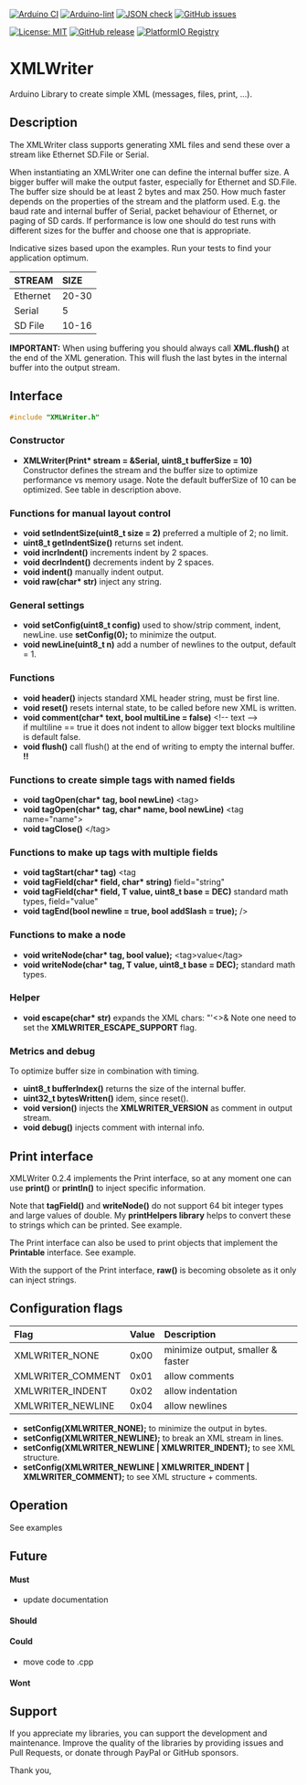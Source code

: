 
[![Arduino CI](https://github.com/RobTillaart/XMLWriter/workflows/Arduino%20CI/badge.svg)](https://github.com/marketplace/actions/arduino_ci)
[![Arduino-lint](https://github.com/RobTillaart/XMLWriter/actions/workflows/arduino-lint.yml/badge.svg)](https://github.com/RobTillaart/XMLWriter/actions/workflows/arduino-lint.yml)
[![JSON check](https://github.com/RobTillaart/XMLWriter/actions/workflows/jsoncheck.yml/badge.svg)](https://github.com/RobTillaart/XMLWriter/actions/workflows/jsoncheck.yml)
[![GitHub issues](https://img.shields.io/github/issues/RobTillaart/XMLWriter.svg)](https://github.com/RobTillaart/XMLWriter/issues)

[![License: MIT](https://img.shields.io/badge/license-MIT-green.svg)](https://github.com/RobTillaart/XMLWriter/blob/master/LICENSE)
[![GitHub release](https://img.shields.io/github/release/RobTillaart/XMLWriter.svg?maxAge=3600)](https://github.com/RobTillaart/XMLWriter/releases)
[![PlatformIO Registry](https://badges.registry.platformio.org/packages/robtillaart/library/XMLWriter.svg)](https://registry.platformio.org/libraries/robtillaart/XMLWriter)


# XMLWriter

Arduino Library to create simple XML (messages, files, print, ...).


## Description

The XMLWriter class supports generating XML files and send these over a stream
like Ethernet SD.File or Serial.

When instantiating an XMLWriter one can define the internal buffer size.
A bigger buffer will make the output faster, especially for Ethernet and SD.File.
The buffer size should be at least 2 bytes and max 250.
How much faster depends on the properties of the stream and the platform used.
E.g. the baud rate and internal buffer of Serial, packet behaviour of Ethernet,
or paging of SD cards.
If performance is low one should do test runs with different sizes for the buffer 
and choose one that is appropriate.

Indicative sizes based upon the examples.
Run your tests to find your application optimum.

|  STREAM    |    SIZE    |
|:-----------|:-----------|
|  Ethernet  |   20-30    |
|  Serial    |     5      |
|  SD File   |   10-16    |

**IMPORTANT:** When using buffering you should always call **XML.flush()** 
at the end of the XML generation. This will flush the last bytes in the internal buffer into the output stream.


## Interface

```cpp
#include "XMLWriter.h"
```

### Constructor

- **XMLWriter(Print\* stream = &Serial, uint8_t bufferSize = 10)** Constructor defines the stream and the buffer size
to optimize performance vs memory usage.
Note the default bufferSize of 10 can be optimized. 
See table in description above.


### Functions for manual layout control

- **void setIndentSize(uint8_t size = 2)** preferred a multiple of 2; no limit.
- **uint8_t getIndentSize()** returns set indent.
- **void incrIndent()** increments indent by 2 spaces.
- **void decrIndent()** decrements indent by 2 spaces.
- **void indent()** manually indent output.
- **void raw(char\* str)** inject any string.


### General settings

- **void setConfig(uint8_t config)** used to show/strip comment, indent, newLine. 
use **setConfig(0);** to minimize the output.
- **void newLine(uint8_t n)** add a number of newlines to the output, default = 1.


### Functions

- **void header()** injects standard XML header string, must be first line.
- **void reset()** resets internal state, to be called before new XML is written.
- **void comment(char\* text, bool multiLine = false)** \<!-- text --\>  
if multiline == true it does not indent to allow bigger text blocks
multiline is default false.
- **void flush()** call flush() at the end of writing to empty the internal buffer. **!!**


### Functions to create simple tags with named fields

- **void tagOpen(char\* tag, bool newLine)** \<tag\>
- **void tagOpen(char\* tag, char\* name, bool newLine)** \<tag name="name"\>
- **void tagClose()** \</tag\>


### Functions to make up tags with multiple fields

- **void tagStart(char\* tag)**  \<tag 
- **void tagField(char\* field, char\* string)**  field="string"
- **void tagField(char\* field, T value, uint8_t base = DEC)** standard math types,  field="value"
- **void tagEnd(bool newline = true, bool addSlash = true);**  /\>


### Functions to make a node

- **void writeNode(char\* tag, bool value);** \<tag\>value\</tag\>
- **void writeNode(char\* tag, T value, uint8_t base = DEC);** standard math types.


### Helper 

- **void escape(char\* str)** expands the XML chars: \"\'\<\>\&
Note one need to set the **XMLWRITER_ESCAPE_SUPPORT** flag.


### Metrics and debug

To optimize buffer size in combination with timing.

- **uint8_t bufferIndex()** returns the size of the internal buffer.
- **uint32_t bytesWritten()** idem, since reset().
- **void version()** injects the **XMLWRITER_VERSION** as comment in output stream.
- **void debug()** injects comment with internal info.


## Print interface

XMLWriter 0.2.4 implements the Print interface, so at any moment one can use 
**print()** or **println()** to inject specific information. 

Note that **tagField()** and **writeNode()** do not support 64 bit integer
types and large values of double. 
My **printHelpers library** helps to convert these to strings which can be printed.
See example.

The Print interface can also be used to print objects that 
implement the **Printable** interface. See example.

With the support of the Print interface, **raw()** is becoming obsolete as it only
can inject strings.


## Configuration flags

|  Flag               |  Value  |  Description        |
|:--------------------|:--------|:--------------------|
|  XMLWRITER_NONE     |  0x00   |  minimize output, smaller & faster |
|  XMLWRITER_COMMENT  |  0x01   |  allow comments     |
|  XMLWRITER_INDENT   |  0x02   |  allow indentation  |
|  XMLWRITER_NEWLINE  |  0x04   |  allow newlines     |


- **setConfig(XMLWRITER_NONE);** to minimize the output in bytes.
- **setConfig(XMLWRITER_NEWLINE);** to break an XML stream in lines.
- **setConfig(XMLWRITER_NEWLINE | XMLWRITER_INDENT);** to see XML structure.
- **setConfig(XMLWRITER_NEWLINE | XMLWRITER_INDENT | XMLWRITER_COMMENT);** to see XML structure + comments.


## Operation

See examples


## Future

#### Must

- update documentation

#### Should

#### Could

- move code to .cpp

#### Wont


## Support

If you appreciate my libraries, you can support the development and maintenance.
Improve the quality of the libraries by providing issues and Pull Requests, or
donate through PayPal or GitHub sponsors.

Thank you,
